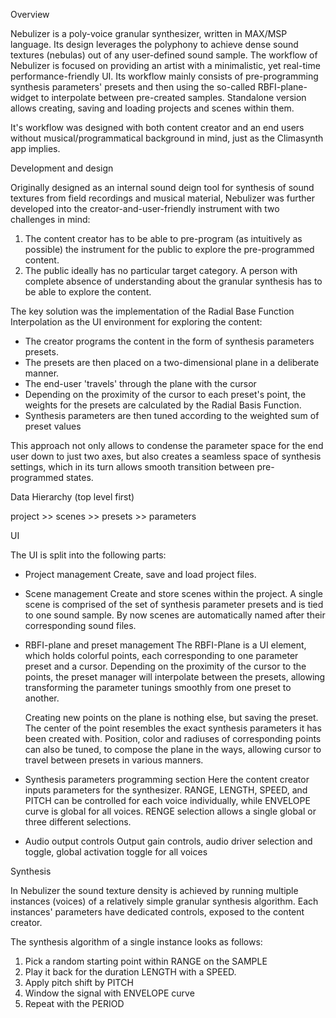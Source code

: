 Overview

Nebulizer is a poly-voice granular synthesizer, written in MAX/MSP language.
Its design leverages the polyphony to achieve dense sound textures (nebulas) out of any user-defined sound sample. The workflow of Nebulizer is focused on providing an artist with a minimalistic, yet real-time performance-friendly UI.
Its workflow mainly consists of pre-programming synthesis parameters' presets and then using the so-called RBFI-plane-widget to interpolate between pre-created samples. 
Standalone version allows creating, saving and loading projects and scenes within them.

It's workflow was designed with both content creator and an end users without musical/programmatical background in mind, just as the Climasynth app implies.  

Development and design 

Originally designed as an internal sound deign tool for synthesis of sound textures from field recordings and musical material, Nebulizer was further developed into the creator-and-user-friendly instrument with two challenges in mind: 
1. The content creator has to be able to pre-program (as intuitively as possible) the instrument for the public to explore the pre-programmed content. 
2. The public ideally has no particular target category. A person with complete absence of understanding about the granular synthesis has to be able to explore the content. 

The key solution was the implementation of the Radial Base Function Interpolation as the UI environment for exploring the content:

 - The creator programs the content in the form of synthesis parameters presets. 
 - The presets are then placed on a two-dimensional plane in a deliberate manner. 
 - The end-user 'travels' through the plane with the cursor
 - Depending on the proximity of the cursor to each preset's point, the weights for the presets are calculated by the Radial Basis Function.
 - Synthesis parameters are then tuned according to the weighted sum of preset values

This approach not only allows to condense the parameter space for the end user down to just two axes, but also creates a seamless space of synthesis settings, which in its turn allows smooth transition between pre-programmed states. 

Data Hierarchy (top level first)

project >> scenes >>  presets >>  parameters 


UI

The UI is split into the following parts:

-  Project management
    Create, save and load project files.
    
-  Scene management 
	Create and store scenes within the project. 
	A single scene is comprised of the set of synthesis parameter presets and is tied to one sound sample. By now scenes are automatically named after their corresponding sound files.   
	
-  RBFI-plane and preset management
	 The RBFI-Plane is a UI element, which holds colorful points, each corresponding to one parameter preset and a cursor. Depending on the proximity of the cursor to the points, the preset manager will interpolate between the presets, allowing transforming the parameter tunings smoothly from one preset to another. 
	
	Creating new points on the plane is nothing else, but saving the preset. 
	The center of the point resembles the exact synthesis parameters it has been created with. 
	Position, color and radiuses of corresponding points can also be tuned, to compose the plane in the ways, allowing cursor to travel between presets in various manners.
	  
   
-  Synthesis parameters programming section
	Here the content creator inputs parameters for the synthesizer. 
	RANGE, LENGTH, SPEED, and PITCH can be controlled for each voice individually, while ENVELOPE curve is global for all voices. RENGE selection allows a single global or three different selections. 
	
-  Audio output controls 
	Output gain controls, audio driver selection and toggle, global activation toggle for all voices   

Synthesis

In Nebulizer the sound texture density is achieved by running multiple instances (voices) of a relatively simple granular synthesis algorithm. Each instances' parameters have dedicated controls, exposed to the content creator. 

The synthesis algorithm of a single instance looks as follows:
<parameters are written  in all caps>

1. Pick a random starting point within RANGE on the SAMPLE
2. Play it back for the duration LENGTH with a SPEED. 
3. Apply pitch shift by PITCH
4. Window the signal with ENVELOPE curve
5. Repeat with the PERIOD
	





